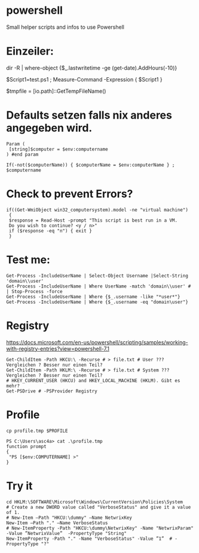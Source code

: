 # powershell
Small helper scripts and infos to use Powershell

# Einzeiler:
dir -R | where-object {$_.lastwritetime -ge (get-date).AddHours(-10)}

$Script1=test.ps1 ; Measure-Command -Expression { $Script1 }

$tmpfile = [io.path]::GetTempFileName()

# Defaults setzen falls nix anderes angegeben wird.
```
Param (
 [string]$computer = $env:computername
) #end param

If(-not($computerName)) { $computerName = $env:computerName } ; $computername
```
# Check to prevent Errors?
```
if((Get-WmiObject win32_computersystem).model -ne "virtual machine")
 {
 $response = Read-Host -prompt "This script is best run in a VM.
 Do you wish to continue? <y / n>"
 if ($response -eq "n") { exit }
 }
```
# Test me:
```
Get-Process -IncludeUserName | Select-Object Username |Select-String 'domain\\user'
Get-Process -IncludeUserName | Where UserName -match 'domain\\user' # | Stop-Process -force 
Get-Process -IncludeUserName | Where {$_.username -like "*user*"}
Get-Process -IncludeUserName | Where {$_.username -eq "domain\user"}
```
# Registry
https://docs.microsoft.com/en-us/powershell/scripting/samples/working-with-registry-entries?view=powershell-7.1
```
Get-ChildItem -Path HKCU:\ -Recurse # > file.txt # User ??? Vergleichen ? Besser nur einen Teil?
Get-ChildItem -Path HKLM:\ -Recurse # > file.txt # System ??? Vergleichen ? Besser nur einen Teil?
# HKEY_CURRENT_USER (HKCU) and HKEY_LOCAL_MACHINE (HKLM). Gibt es mehr?
Get-PSDrive # -PSProvider Registry
```
# Profile
```
cp profile.tmp $PROFILE

PS C:\Users\asc4a> cat .\profile.tmp
function prompt
{
 "PS [$env:COMPUTERNAME] >"
}
````
# Try it
```
cd HKLM:\SOFTWARE\Microsoft\Windows\CurrentVersion\Policies\System
# Create a new DWORD value called "VerboseStatus" and give it a value of 1.
# New-Item –Path "HKCU:\dummy" –Name NetwrixKey
New-Item –Path "." –Name VerboseStatus
# New-ItemProperty -Path "HKCU:\dummy\NetwrixKey" -Name "NetwrixParam" -Value ”NetwrixValue”  -PropertyType "String"
New-ItemProperty -Path "." -Name "VerboseStatus" -Value ”1”  # -PropertyType "?"
```
